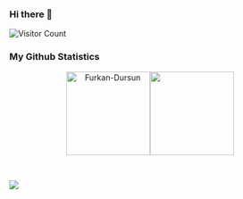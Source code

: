 ### Hi there 👋

![Visitor Count](https://profile-counter.glitch.me/{Furkan-Dursun}/count.svg)

### My Github Statistics

<p align="center">
<img align="" height='150px' src="https://github-readme-stats.vercel.app/api?username=Furkan-Dursun&hide_title=true&show_icons=true&theme=gotham&include_all_commits=true" alt="Furkan-Dursun" /><img align="" height='150px' src="https://github-readme-stats.vercel.app/api/top-langs/?username=Furkan-Dursunk&hide_title=false&layout=compact&theme=gotham&count_private=true" />
</p>
<br>

![](https://activity-graph.herokuapp.com/graph?username=Furkan-Dursun&theme=react-dark&area=true)

<!--
**Furkan-Dursun/Furkan-Dursun** is a ✨ _special_ ✨ repository because its `README.md` (this file) appears on your GitHub profile.

Here are some ideas to get you started:

- 🔭 I’m currently working on ...
- 🌱 I’m currently learning ...
- 👯 I’m looking to collaborate on ...
- 🤔 I’m looking for help with ...
- 💬 Ask me about ...
- 📫 How to reach me: ...
- 😄 Pronouns: ...
- ⚡ Fun fact: ...
-->
